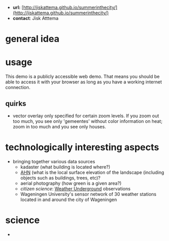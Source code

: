

- **url:**  [http://jiskattema.github.io/summerinthecity/](http://jiskattema.github.io/summerinthecity/)
- **contact**: Jisk Atttema


# general idea



# usage

This demo is a publicly accessible web demo. That means you should be able to access it with your browser as long as you have a working internet connection.

## quirks
- vector overlay only specified for certain zoom levels. If you zoom out too much, you see only 'gemeentes' without color information on heat; zoom in too much and you see only houses.



# technologically interesting aspects

- bringing together various data sources
  - kadaster (what building is located where?)
  - [AHN](http://ahn.maps.arcgis.com/apps/webappviewer/index.html?id=c3c98b8a4ff84ff4938fafe7cc106e88) (what is the local surface elevation of the landscape (including objects such as buildings, trees, etc)?
  -  aerial photography (how green is a given area?)
  -  _citizen science_: [Weather Underground](http://www.wunderground.com/) observations
  -  Wageningen University's sensor network of 30 weather stations located in and around the city of Wageningen



# science

- 
